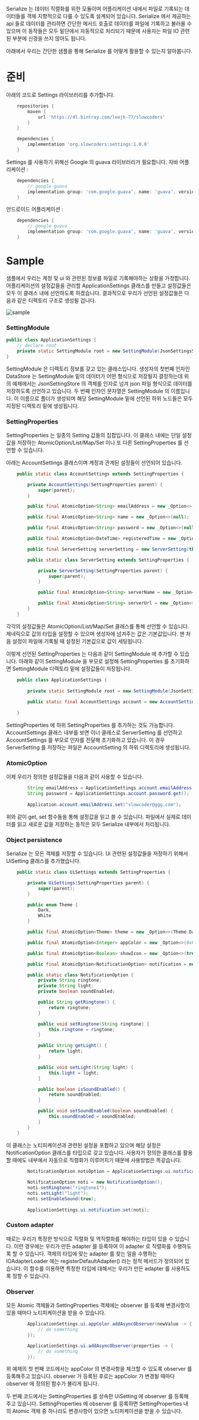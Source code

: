 Serialize 는 데이터 직렬화를 위한 모듈이며 어플리케이션 내에서 파일로 기록되는 데이터들를 객체 지향적으로 다룰 수 있도록
설계되어 있습니다. Serialize 에서 제공하는 api 들로 데이터를 관리하면 간단한 메서드 호출로 데이터를 파일에 기록하고 불러올 수 있으며
이 동작들은 모두 밑단에서 자동적으로 처리되기 때문에 사용자는 파일 IO 관련된 부분에 신경을 쓰지 않아도 됩니다.

아래에서 우리는 간단한 샘플을 통해 Serialize 를 어떻게 활용할 수 있는지 알아봅니다.

# 준비

아래의 코드로 Settings 라이브러리를 추가합니다.
```groovy
    repositories {
        maven {
            url 'https://dl.bintray.com/leejh-77/slowcoders'
        }
    }
```
```groovy
    dependencies {
        implementation 'org.slowcoders:settings:1.0.0'
    }
```

Settings 를 사용하기 위해선 Google 의 guava 라이브러리가 필요합니다.
자바 어플리케이션 :
```groovy
    dependencies {
        // google guava
        implementation group: 'com.google.guava', name: 'guava', version: '25.1-jre'
    }
```
안드로이드 어플리케이션 :
```groovy
    dependencies {
        // google guava
        implementation group: 'com.google.guava', name: 'guava', version: '25.1-android'
    }
```

# Sample 
샘플에서 우리는 계정 및 ui 와 관련된 정보를 파일로 기록해야하는 상황을 가정합니다. 
어플리케이션의 설정값들을 관리할 ApplicationSettings 클래스를 만들고 설정값들은 모두 이 클래스 내에 선언하도록 하겠습니다.
결과적으로 우리가 선언된 설정값들은 다음과 같은 디렉토리 구조로 생성될 겁니다.

![sample](sample/Sample1.png)

### SettingModule
```java
public class ApplicationSettings {
    // declare root
    private static SettingModule root = new SettingModule(JsonSettingsStore.instance, "application.settings");
}
```

SettingModule 은 디렉토리 정보를 갖고 있는 클래스입니다. 생성자의 첫번째 인자인 DataStore 는 SettingModule 밑의 데이터가 어떤 형식으로 저장될지 결정하는데
위의 예제에서는 JsonSettingStore 의 객체를 인자로 넘겨 json 파일 형식으로 데이터를 저장하도록 선언하고 있습니다. 두 번째 인자인 문자열은
SettingModule 의 이름입니다. 이 이름으로 폴더가 생성되며 해당 SettingModule 밑에 선언된 하위 노드들은 모두 지정된 디렉토리 밑에 생성됩니다.

### SettingProperties
SettingProperties 는 일종의 Setting 값들의 집합입니다. 이 클래스 내에는 단일 설정값을 저장하는 AtomicOption/List/Map/Set 이나
또 다른 SettingProperties 를 선언할 수 있습니다.

아래는 AccountSettings 클래스이며 계정과 관계된 설정들이 선언되어 있습니다.
```java
    public static class AccountSettings extends SettingProperties {

        private AccountSettings(SettingProperties parent) {
            super(parent);
        }

        public final AtomicOption<String> emailAddress = new _Option<>(null);

        public final AtomicOption<String> name = new _Option<>(null);

        public final AtomicOption<String> password = new _Option<>(null);

        public final AtomicOption<DateTime> registeredTime = new _Option<>(null);

        public final ServerSetting serverSetting = new ServerSetting(this);

        public static class ServerSetting extends SettingProperties {

            private ServerSetting(SettingProperties parent) {
                super(parent);
            }

            public final AtomicOption<String> serverName = new _Option<>(null);

            public final AtomicOption<String> serverUrl = new _Option<>(null);
        }
    }
```
각각의 설정값들은 AtomicOption/List/Map/Set 클래스를 통해 선언할 수 있습니다. 제네릭으로 값의 타입을 설정할 수 있으며
생성자에 넘겨주는 값은 기본값입니다. 맨 처음 설정이 파일에 기록될 때 설정된 기본값으로 값이 세팅됩니다.

이렇게 선언된 SettingProperties 는 다음과 같이 SettingModule 에 추가할 수 있습니다.
아래와 같이 SettingModule 을 부모로 설정해 SettingProperties 를 초기화하면 SettingModule 디렉토리 밑에 설정값들이 저장됩니다.
```java
    public class ApplicationSettings {
    
        private static SettingModule root = new SettingModule(JsonSettingsStore.instance, "application.settings");
        
        public static final AccountSettings account = new AccountSettings(root); // SettingModule 을 부모로 설정
    
    }
```

SettingProperties 에 하위 SettingProperties 를 추가하는 것도 가능합니다. AccountSettings 클래스 내부를 보면 이너 클래스로 ServerSetting
를 선언하고 AccountSettings 를 부모로 인자를 전달해 초기화하고 있습니다. 이 경우 ServerSetting 를 저장하는 파일은 AccountSetting 의 하위 디렉토리에 
생성됩니다.


### AtomicOption
이제 우리가 정의한 설정값들을 다음과 같이 사용할 수 있습니다.

```java
        String emailAddress = ApplicationSettings.account.emailAddress.get();
        String password = ApplicationSettings.account.password.get();
        
        Application.account.emailAddress.set("slowcoder@ggg.com");
```
위와 같이 get, set 함수들을 통해 설정값을 읽고 쓸 수 있습니다. 파일에서 실제로 데이터를 읽고 새로운 값을 저장하는 동작은 모두 Serialize 내부에서 처리됩니다.

### Object persistence
Serialize 는 모든 객체를 저장할 수 있습니다. Ui 관련된 설정값들을 저장하기 위해서 UiSetting 클래스를 추가했습니다. 
```java
    public static class UiSettings extends SettingProperties {

        private UiSettings(SettingProperties parent) {
            super(parent);
        }

        public enum Theme {
            Dark,
            White
        }

        public final AtomicOption<Theme> theme = new _Option<>(Theme.Dark);

        public final AtomicOption<Integer> appColor = new _Option<>(0x0);

        public final AtomicOption<Boolean> showIcon = new _Option<>(true);

        public final AtomicOption<NotificationOption> notification = new _Option<>(null);

        public static class NotificationOption {
            private String ringtone;
            private String light;
            private boolean soundEnabled;

            public String getRingtone() {
                return ringtone;
            }

            public void setRingtone(String ringtone) {
                this.ringtone = ringtone;
            }

            public String getLight() {
                return light;
            }

            public void setLight(String light) {
                this.light = light;
            }

            public boolean isSoundEnabled() {
                return soundEnabled;
            }

            public void setSoundEnabled(boolean soundEnabled) {
                this.soundEnabled = soundEnabled;
            }
        }
    }
```
이 클래스는 노티피케이션과 관련된 설정을 포함하고 있으며 해당 설정은 NotificationOption 클래스를 타입으로 갖고 있습니다.
사용자가 정의한 클래스를 활용할 때에도 내부에서 자동으로 직렬화가 이루어지기 때문에 사용방법은 똑같습니다.
```java
        NotificationOption notiOption = ApplicationSettings.ui.notification.get();
        
        NotificationOption noti = new NotificationOption();
        noti.setRingtone("ringtone1");
        noti.setLight("light");
        noti.setEnableSound(true);
        
        ApplicationSettings.ui.notification.set(noti);
```

### Custom adapter
때로는 우리가 특정한 방식으로 직렬화 및 역직렬화를 해야하는 타입이 있을 수 있습니다. 이런 경우에는 우리가 만든 adapter 를 등록하여 이 adapter 로
직렬화를 수행하도록 할 수 있습니다. 객체의 타입에 맞는 adapter 를 찾는 일을 수행하는 IOAdapterLoader 에는 registerDefaultAdapter() 라는 정적
메서드가 정의되어 있습니다. 이 함수를 이용하면 특정한 타입에 대해서는 우리가 만든 adapter 를 사용하도록 정할 수 있습니다.

### Observer
모든 Atomic 객체들과 SettingProperties 객체에는 observer 를 등록해 변경사항이 있을 때마다 노티피케이션을 받을 수 있습니다.

```java
        ApplicationSettings.ui.appColor.addAsyncObserver(newValue -> {
            // do something
        });

        ApplicationSettings.ui.addAsyncObserver(properties -> {
            // do something
        });

```
위 예제의 첫 번째 코드에서는 appColor 의 변경사항을 체크할 수 있도록 observer 를 등록해주고 있습니다. observer 가 등록된 후로는
appColor 가 변경될 때마다 observer 에 정의된 함수가 불리게 됩니다.

두 번째 코드에서는 SettingProperties 를 상속한 UiSetting 에 observer 를 등록해주고 있습니다. SettingProperties 에 observer 를
등록하면 SettingProperties 내의 Atomic 객체 중 하나라도 변경사항이 있으면 노티피케이션을 받을 수 있습니다. 




